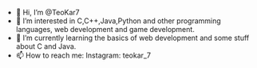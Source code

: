 - 👋 Hi, I’m @TeoKar7
- 👀 I’m interested in C,C++,Java,Python and other programming languages, web development and game development.
- 🌱 I’m currently learning the basics of web development and some stuff about C and Java.
- 📫 How to reach me: Instagram: teokar_7

<!---
TeoKar7/TeoKar7 is a ✨ special ✨ repository because its `README.md` (this file) appears on your GitHub profile.
You can click the Preview link to take a look at your changes.
--->
